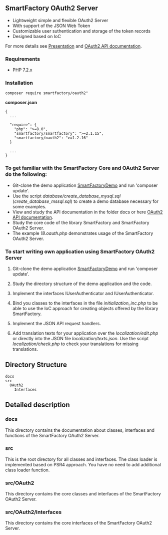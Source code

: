 ## SmartFactory OAuth2 Server

- Lightweight simple and flexible OAuth2 Server
- With support of the JSON Web Token
- Customizable user suthentication and storage of the token records
- Designed based on IoC 

For more details see [Presentation](http://php-smart-factory.org/oauth2_presentation.pdf) and
[OAuth2 API documentation](http://php-smart-factory.org/oauth2/).

### Requirements

- PHP 7.2.x

### Installation

```
composer require smartfactory/oauth2"
```

**composer.json**
 
```
{
  ...

  "require": {
    "php": ">=8.0",
    "smartfactory/smartfactory": ">=2.1.15",
    "smartfactory/oauth2": ">=1.2.16"
  }
  
  ...
}
```

### To get familiar with the SmartFactory Core and OAuth2 Server do the following:

- Git-clone the demo application [SmartFactoryDemo](https://github.com/oschildt/SmartFactoryDemo) and run 'composer update'.
- Use the script *database/create_database_mysql.sql* (*create_database_mssql.sql*) to create a demo database necessary for some examples.
- View and study the API documentation in the folder docs or here [OAuth2 API documentation](http://php-smart-factory.org/oauth2/).
- Study the core code of the library SmartFactory and SmartFactory OAuth2 Server.
- The example *18.oauth.php* demonstrates usage of the SmartFactory OAuth2 Server.

### To start writing own application using SmartFactory OAuth2 Server

1. Git-clone the demo application [SmartFactoryDemo](https://github.com/oschildt/SmartFactoryDemo) and run 'composer update'.

2. Study the directory structure of the demo application and the code.

3. Implement the interfaces IUserAuthenticator and IUserAuthenticator. 

4. Bind you classes to the interfaces in the file *initialization_inc.php* to be able to use the IoC approach for creating objects offered by the library SmartFactory.

7. Implement the JSON API request handlers.

8. Add translation texts for your application over the *localization/edit.php* or directly into the JSON file *localization/texts.json*. Use the script *localization/check.php* to check your translations for missing translations.

## Directory Structure 

```
docs
src
  OAuth2
    Interfaces
```

## Detailed description

### docs
This directory contains the documentation about classes, interfaces and functions of the SmartFactory OAuth2 Server.

### src
This is the root directory for all classes and interfaces. The class loader is implemented based on PSR4 approach. You have no need to add additional class loader function.

### src/OAuth2
This directory contains the core classes and interfaces of the SmartFactory OAuth2 Server.

### src/OAuth2/Interfaces
This directory contains the core interfaces of the SmartFactory OAuth2 Server.

